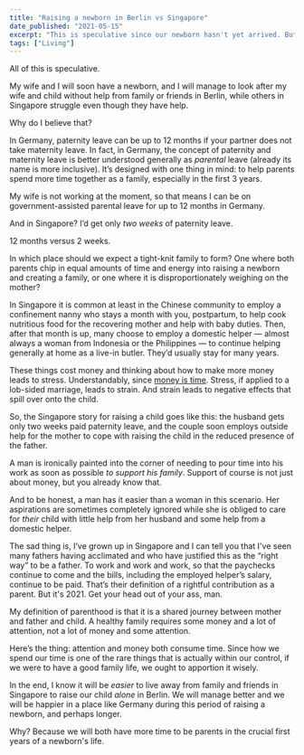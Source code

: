 ```yaml
---
title: "Raising a newborn in Berlin vs Singapore"
date_published: "2021-05-15"
excerpt: "This is speculative since our newborn hasn't yet arrived. But I believe we will be a happier family in Berlin."
tags: ["Living"]
---
```


All of this is speculative.

My wife and I will soon have a newborn, and I will manage to look after my wife and child without help from family or friends in Berlin, while others in Singapore struggle even though they have help.

Why do I believe that?

In Germany, paternity leave can be up to 12 months if your partner does not take maternity leave. In fact, in Germany, the concept of paternity and maternity leave is better understood generally as *parental* leave (already its name is more inclusive). It’s designed with one thing in mind: to help parents spend more time together as a family, especially in the first 3 years.

My wife is not working at the moment, so that means I can be on government-assisted parental leave for up to 12 months in Germany. 

And in Singapore? I’d get only *two weeks* of paternity leave.

12 months versus 2 weeks.

In which place should we expect a tight-knit family to form? One where both parents chip in equal amounts of time and energy into raising a newborn and creating a family, or one where it is disproportionately weighing on the mother?

In Singapore it is common at least in the Chinese community to employ a confinement nanny who stays a month with you, postpartum, to help cook nutritious food for the recovering mother and help with baby duties. Then, after that month is up, many choose to employ a domestic helper — almost always a woman from Indonesia or the Philippines — to continue helping generally at home as a live-in butler. They’d usually stay for many years.

These things cost money and thinking about how to make more money leads to stress. Understandably, since [money is time](/2020-08-30-you-are-not-buying-that-with-money/). Stress, if applied to a lob-sided marriage, leads to strain. And strain leads to negative effects that spill over onto the child. 

So, the Singapore story for raising a child goes like this: the husband gets only two weeks paid paternity leave, and the couple soon employs outside help for the mother to cope with raising the child in the reduced presence of the father.

A man is ironically painted into the corner of needing to pour time into his work as soon as possible *to support his family*. Support of course is not just about money, but you already know that.

And to be honest, a man has it easier than a woman in this scenario. Her aspirations are sometimes completely ignored while she is obliged to care for *their* child with little help from her husband and some help from a domestic helper.

The sad thing is, I’ve grown up in Singapore and I can tell you that I've seen many fathers having acclimated and who have justified this as the “right way” to be a father. To work and work and work, so that the paychecks continue to come and the bills, including the employed helper’s salary, continue to be paid. That’s their definition of a rightful contribution as a parent. But it's 2021. Get your head out of your ass, man.

My definition of parenthood is that it is a shared journey between mother and father and child. A healthy family requires some money and a lot of attention, not a lot of money and some attention.

Here’s the thing: attention and money both consume time. Since how we spend our time is one of the rare things that is actually within our control, if we were to have a good family life, we ought to apportion it wisely.

In the end, I know it will be *easier* to live away from family and friends in Singapore to raise our child *alone* in Berlin. We will manage better and we will be happier in a place like Germany during this period of raising a newborn, and perhaps longer. 

Why? Because we will both have more time to be parents in the crucial first years of a newborn's life.